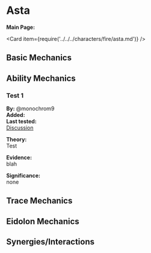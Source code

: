 # Asta

**Main Page:**

<Card item={require('../../../characters/fire/asta.md')} />

## Basic Mechanics

## Ability Mechanics
### Test 1

**By:** @monochrom9  
**Added:** <Version date="2024-01-31" />  
**Last tested:** <VersionHl date="2024-01-31" />  
[Discussion](https://hsr-tickets.keqingmains.com/transcripts/test-1)

**Theory:**  
Test  
  
**Evidence:**  
blah  
  
**Significance:**  
none
## Trace Mechanics

## Eidolon Mechanics

## Synergies/Interactions
